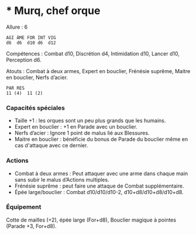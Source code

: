 # * Murq, chef orque

Allure : 6

	AGI	ÂME	FOR	INT	VIG
	d6	d6	d10	d6	d12

Compétences : Combat d10, Discrétion d4, Intimidation d10, Lancer d10, Perception d6.

Atouts : Combat à deux armes, Expert en bouclier, Frénésie suprême, Maitre en bouclier, Nerfs d’acier.

	PAR	RES
	11 (4)	11 (2)

### Capacités spéciales
- Taille +1 : les orques sont un peu plus grands que les humains.
- Expert en bouclier : +1 en Parade avec un bouclier.
- Nerfs d’acier : Ignore 1 point de malus lié aux Blessures.
- Maitre en bouclier : bénéficie du bonus de Parade du bouclier même en cas d'attaque avec ce dernier.

### Actions
- Combat à deux armes : Peut attaquer avec une arme dans chaque main sans subir le malus d’Actions multiples.
- Frénésie suprême : peut faire une attaque de Combat supplémentaire.
- Épée large/bouclier : Combat d10/d10/d10-2, d10+d8/d10+d8/d10+d8.

### Équipement
Cotte de mailles (+2), épée large (For+d8), Bouclier magique à pointes (Parade +3, For+d8).

